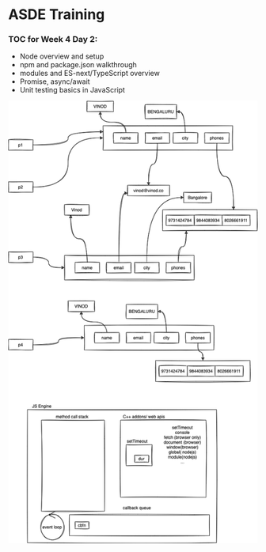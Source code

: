 # ASDE Training

### TOC for Week 4 Day 2:

-   Node overview and setup
-   npm and package.json walkthrough
-   modules and ES-next/TypeScript overview
-   Promise, async/await
-   Unit testing basics in JavaScript

![](nodejs-demo/concepts.dio.png)
